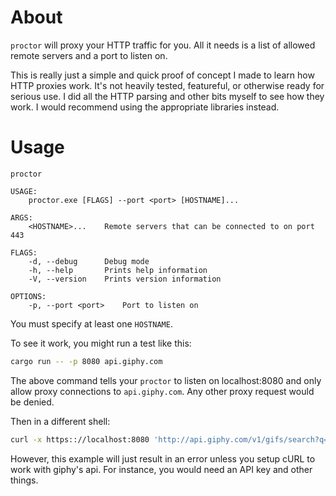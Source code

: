 # About

`proctor` will proxy your HTTP traffic for you. All it needs is a list
of allowed remote servers and a port to listen on.

This is really just a simple and quick proof of concept I made to
learn how HTTP proxies work. It's not heavily tested, featureful, or
otherwise ready for serious use. I did all the HTTP parsing and other
bits myself to see how they work. I would recommend using the
appropriate libraries instead.

# Usage

```
proctor

USAGE:
    proctor.exe [FLAGS] --port <port> [HOSTNAME]...

ARGS:
    <HOSTNAME>...    Remote servers that can be connected to on port 443

FLAGS:
    -d, --debug      Debug mode
    -h, --help       Prints help information
    -V, --version    Prints version information

OPTIONS:
    -p, --port <port>    Port to listen on
```

You must specify at least one `HOSTNAME`.

To see it work, you might run a test like this:

```sh
cargo run -- -p 8080 api.giphy.com
```

The above command tells your `proctor` to listen on localhost:8080 and
only allow proxy connections to `api.giphy.com`. Any other proxy
request would be denied.

Then in a different shell:
```sh
curl -x https:://localhost:8080 'http://api.giphy.com/v1/gifs/search?q=I&api_key=dc6zaTOxFJmzC' --ssl-reqd
```

However, this example will just result in an error unless you setup
cURL to work with giphy's api. For instance, you would need an API key
and other things.
